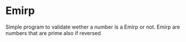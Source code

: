 # Emirp
Simple program to validate wether a number is a Emirp or not. Emirp are numbers that are prime also if reversed
